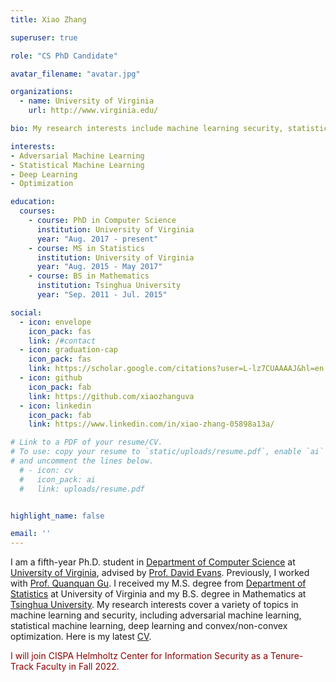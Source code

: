 ```yaml
---
title: Xiao Zhang

superuser: true

role: "CS PhD Candidate"

avatar_filename: "avatar.jpg"

organizations:
  - name: University of Virginia
    url: http://www.virginia.edu/

bio: My research interests include machine learning security, statistical machine learning, deep learning and optimization.

interests: 
- Adversarial Machine Learning
- Statistical Machine Learning
- Deep Learning
- Optimization

education:
  courses:
    - course: PhD in Computer Science
      institution: University of Virginia
      year: "Aug. 2017 - present"
    - course: MS in Statistics
      institution: University of Virginia
      year: "Aug. 2015 - May 2017"
    - course: BS in Mathematics
      institution: Tsinghua University
      year: "Sep. 2011 - Jul. 2015"

social:
  - icon: envelope
    icon_pack: fas
    link: /#contact
  - icon: graduation-cap
    icon_pack: fas
    link: https://scholar.google.com/citations?user=L-lz7CUAAAAJ&hl=en
  - icon: github
    icon_pack: fab
    link: https://github.com/xiaozhanguva
  - icon: linkedin
    icon_pack: fab
    link: https://www.linkedin.com/in/xiao-zhang-05898a13a/

# Link to a PDF of your resume/CV.
# To use: copy your resume to `static/uploads/resume.pdf`, enable `ai` icons in `params.toml`, 
# and uncomment the lines below.
  # - icon: cv
  #   icon_pack: ai
  #   link: uploads/resume.pdf


highlight_name: false

email: ''
---
```


I am a fifth-year Ph.D. student in [Department of Computer Science](https://engineering.virginia.edu/departments/computer-science) at [University of Virginia](http://www.virginia.edu/), advised by [Prof. David Evans](https://www.cs.virginia.edu/~evans/). Previously, I worked with [Prof. Quanquan Gu](https://web.cs.ucla.edu/~qgu/). I received my M.S. degree from [Department of Statistics](https://statistics.as.virginia.edu/) at University of Virginia and my B.S. degree in Mathematics at [Tsinghua University](https://www.tsinghua.edu.cn/). My research interests cover a variety of topics in machine learning and security, including adversarial machine learning, statistical machine learning, deep learning and convex/non-convex optimization. Here is my latest [CV](https://xiao-zhang.net/uploads/resume.pdf). 

<span style="color:darkred">
I will join CISPA Helmholtz Center for Information Security as a Tenure-Track Faculty in Fall 2022.
</span>